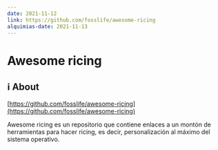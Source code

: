 ```yaml
---
date: 2021-11-12
link: https://github.com/fosslife/awesome-ricing
alquimias-date: 2021-11-13
---
```


# Awesome ricing

## ℹ️ About

[https://github.com/fosslife/awesome-ricing](https://github.com/fosslife/awesome-ricing)

Awesome ricing es un repositorio que contiene enlaces a un montón de herramientas para hacer ricing, es decir, personalización al máximo del sistema operativo.



